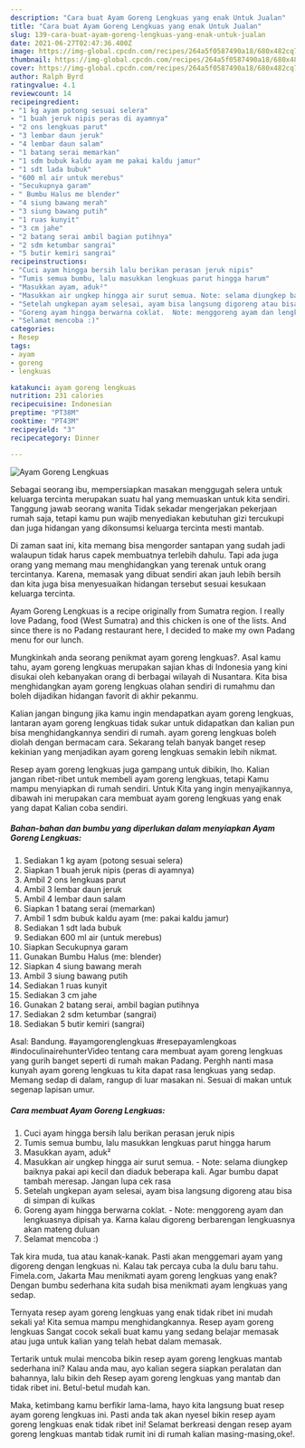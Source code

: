 ```yaml
---
description: "Cara buat Ayam Goreng Lengkuas yang enak Untuk Jualan"
title: "Cara buat Ayam Goreng Lengkuas yang enak Untuk Jualan"
slug: 139-cara-buat-ayam-goreng-lengkuas-yang-enak-untuk-jualan
date: 2021-06-27T02:47:36.400Z
image: https://img-global.cpcdn.com/recipes/264a5f0587490a18/680x482cq70/ayam-goreng-lengkuas-foto-resep-utama.jpg
thumbnail: https://img-global.cpcdn.com/recipes/264a5f0587490a18/680x482cq70/ayam-goreng-lengkuas-foto-resep-utama.jpg
cover: https://img-global.cpcdn.com/recipes/264a5f0587490a18/680x482cq70/ayam-goreng-lengkuas-foto-resep-utama.jpg
author: Ralph Byrd
ratingvalue: 4.1
reviewcount: 14
recipeingredient:
- "1 kg ayam potong sesuai selera"
- "1 buah jeruk nipis peras di ayamnya"
- "2 ons lengkuas parut"
- "3 lembar daun jeruk"
- "4 lembar daun salam"
- "1 batang serai memarkan"
- "1 sdm bubuk kaldu ayam me pakai kaldu jamur"
- "1 sdt lada bubuk"
- "600 ml air untuk merebus"
- "Secukupnya garam"
- " Bumbu Halus me blender"
- "4 siung bawang merah"
- "3 siung bawang putih"
- "1 ruas kunyit"
- "3 cm jahe"
- "2 batang serai ambil bagian putihnya"
- "2 sdm ketumbar sangrai"
- "5 butir kemiri sangrai"
recipeinstructions:
- "Cuci ayam hingga bersih lalu berikan perasan jeruk nipis"
- "Tumis semua bumbu, lalu masukkan lengkuas parut hingga harum"
- "Masukkan ayam, aduk²"
- "Masukkan air ungkep hingga air surut semua. Note: selama diungkep baiknya pakai api kecil dan diaduk beberapa kali. Agar bumbu dapat tambah meresap. Jangan lupa cek rasa"
- "Setelah ungkepan ayam selesai, ayam bisa langsung digoreng atau bisa di simpan di kulkas"
- "Goreng ayam hingga berwarna coklat.  Note: menggoreng ayam dan lengkuasnya dipisah ya. Karna kalau digoreng berbarengan lengkuasnya akan mateng duluan"
- "Selamat mencoba :)"
categories:
- Resep
tags:
- ayam
- goreng
- lengkuas

katakunci: ayam goreng lengkuas 
nutrition: 231 calories
recipecuisine: Indonesian
preptime: "PT38M"
cooktime: "PT43M"
recipeyield: "3"
recipecategory: Dinner

---
```



![Ayam Goreng Lengkuas](https://img-global.cpcdn.com/recipes/264a5f0587490a18/680x482cq70/ayam-goreng-lengkuas-foto-resep-utama.jpg)

Sebagai seorang ibu, mempersiapkan masakan menggugah selera untuk keluarga tercinta merupakan suatu hal yang memuaskan untuk kita sendiri. Tanggung jawab seorang  wanita Tidak sekadar mengerjakan pekerjaan rumah saja, tetapi kamu pun wajib menyediakan kebutuhan gizi tercukupi dan juga hidangan yang dikonsumsi keluarga tercinta mesti mantab.

Di zaman  saat ini, kita memang bisa mengorder santapan yang sudah jadi walaupun tidak harus capek membuatnya terlebih dahulu. Tapi ada juga orang yang memang mau menghidangkan yang terenak untuk orang tercintanya. Karena, memasak yang dibuat sendiri akan jauh lebih bersih dan kita juga bisa menyesuaikan hidangan tersebut sesuai kesukaan keluarga tercinta. 

Ayam Goreng Lengkuas is a recipe originally from Sumatra region. I really love Padang, food (West Sumatra) and this chicken is one of the lists. And since there is no Padang restaurant here, I decided to make my own Padang menu for our lunch.

Mungkinkah anda seorang penikmat ayam goreng lengkuas?. Asal kamu tahu, ayam goreng lengkuas merupakan sajian khas di Indonesia yang kini disukai oleh kebanyakan orang di berbagai wilayah di Nusantara. Kita bisa menghidangkan ayam goreng lengkuas olahan sendiri di rumahmu dan boleh dijadikan hidangan favorit di akhir pekanmu.

Kalian jangan bingung jika kamu ingin mendapatkan ayam goreng lengkuas, lantaran ayam goreng lengkuas tidak sukar untuk didapatkan dan kalian pun bisa menghidangkannya sendiri di rumah. ayam goreng lengkuas boleh diolah dengan bermacam cara. Sekarang telah banyak banget resep kekinian yang menjadikan ayam goreng lengkuas semakin lebih nikmat.

Resep ayam goreng lengkuas juga gampang untuk dibikin, lho. Kalian jangan ribet-ribet untuk membeli ayam goreng lengkuas, tetapi Kamu mampu menyiapkan di rumah sendiri. Untuk Kita yang ingin menyajikannya, dibawah ini merupakan cara membuat ayam goreng lengkuas yang enak yang dapat Kalian coba sendiri.

<!--inarticleads1-->

##### Bahan-bahan dan bumbu yang diperlukan dalam menyiapkan Ayam Goreng Lengkuas:

1. Sediakan 1 kg ayam (potong sesuai selera)
1. Siapkan 1 buah jeruk nipis (peras di ayamnya)
1. Ambil 2 ons lengkuas parut
1. Ambil 3 lembar daun jeruk
1. Ambil 4 lembar daun salam
1. Siapkan 1 batang serai (memarkan)
1. Ambil 1 sdm bubuk kaldu ayam (me: pakai kaldu jamur)
1. Sediakan 1 sdt lada bubuk
1. Sediakan 600 ml air (untuk merebus)
1. Siapkan Secukupnya garam
1. Gunakan  Bumbu Halus (me: blender)
1. Siapkan 4 siung bawang merah
1. Ambil 3 siung bawang putih
1. Sediakan 1 ruas kunyit
1. Sediakan 3 cm jahe
1. Gunakan 2 batang serai, ambil bagian putihnya
1. Sediakan 2 sdm ketumbar (sangrai)
1. Sediakan 5 butir kemiri (sangrai)


Asal: Bandung. #ayamgorenglengkuas #resepayamlengkoas #indoculinairehunterVideo tentang cara membuat ayam goreng lengkuas yang gurih banget seperti di rumah makan Padang. Perghh nanti masa kunyah ayam goreng lengkuas tu kita dapat rasa lengkuas yang sedap. Memang sedap di dalam, rangup di luar masakan ni. Sesuai di makan untuk segenap lapisan umur. 

<!--inarticleads2-->

##### Cara membuat Ayam Goreng Lengkuas:

1. Cuci ayam hingga bersih lalu berikan perasan jeruk nipis
1. Tumis semua bumbu, lalu masukkan lengkuas parut hingga harum
1. Masukkan ayam, aduk²
1. Masukkan air ungkep hingga air surut semua. - Note: selama diungkep baiknya pakai api kecil dan diaduk beberapa kali. Agar bumbu dapat tambah meresap. Jangan lupa cek rasa
1. Setelah ungkepan ayam selesai, ayam bisa langsung digoreng atau bisa di simpan di kulkas
1. Goreng ayam hingga berwarna coklat.  - Note: menggoreng ayam dan lengkuasnya dipisah ya. Karna kalau digoreng berbarengan lengkuasnya akan mateng duluan
1. Selamat mencoba :)


Tak kira muda, tua atau kanak-kanak. Pasti akan menggemari ayam yang digoreng dengan lengkuas ni. Kalau tak percaya cuba la dulu baru tahu. Fimela.com, Jakarta Mau menikmati ayam goreng lengkuas yang enak? Dengan bumbu sederhana kita sudah bisa menikmati ayam lengkuas yang sedap. 

Ternyata resep ayam goreng lengkuas yang enak tidak ribet ini mudah sekali ya! Kita semua mampu menghidangkannya. Resep ayam goreng lengkuas Sangat cocok sekali buat kamu yang sedang belajar memasak atau juga untuk kalian yang telah hebat dalam memasak.

Tertarik untuk mulai mencoba bikin resep ayam goreng lengkuas mantab sederhana ini? Kalau anda mau, ayo kalian segera siapkan peralatan dan bahannya, lalu bikin deh Resep ayam goreng lengkuas yang mantab dan tidak ribet ini. Betul-betul mudah kan. 

Maka, ketimbang kamu berfikir lama-lama, hayo kita langsung buat resep ayam goreng lengkuas ini. Pasti anda tak akan nyesel bikin resep ayam goreng lengkuas enak tidak ribet ini! Selamat berkreasi dengan resep ayam goreng lengkuas mantab tidak rumit ini di rumah kalian masing-masing,oke!.

